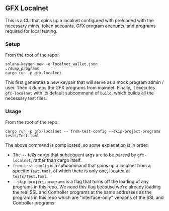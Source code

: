 ## GFX Localnet

This is a CLI that spins up a localnet configured with preloaded
with the necessary mints, token accounts, GFX program accounts, and programs
required for local testing.

### Setup
From the root of the repo:
```commandline
solana-keygen new -o localnet_wallet.json
./dump_programs
cargo run -p gfx-localnet
```
This first generates a new keypair that will serve as a mock
program admin / user.
Then it dumps the GFX programs from mainnet.
Finally, it executes `gfx-localnet` with its default subcommand of `build`,
which builds all the necessary test files.

### Usage
From the root of the repo:
```commandline
cargo run -p gfx-localnet -- from-test-config --skip-project-programs tests/Test.toml
```

The above command is complicated, so some explanation is in order.

- The `--` tells cargo that subsequent args are to be parsed by `gfx-localnet`,
rather than cargo itself.
- `from-test-config` is a subcommand that spins up a localnet from a specific `Test.toml`,
of which there is only one, located at `tests/Test.toml`.
- `--skip-project-programs` is a flag that turns off the loading of any programs in this repo.
We need this flag because we're already loading the real SSL and Controller programs at the
same addresses as the programs in this repo which are "interface-only" versions 
of the SSL and Controller programs.
